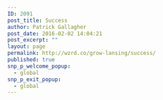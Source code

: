 ```yaml
---
ID: 2091
post_title: Success
author: Patrick Gallagher
post_date: 2016-02-02 14:04:21
post_excerpt: ""
layout: page
permalink: http://wzrd.co/grow-lansing/success/
published: true
snp_p_welcome_popup:
  - global
snp_p_exit_popup:
  - global
---
```

<script charset="ISO-8859-1" src="//fast.wistia.com/assets/external/E-v1.js" async></script><div class="wistia_responsive_padding" style="padding:56.25% 0 0 0;position:relative;"><div class="wistia_responsive_wrapper" style="height:100%;left:0;position:absolute;top:0;width:100%;"><div class="wistia_embed wistia_async_83ii2d4zwm videoFoam=true" style="height:100%;width:100%">&nbsp;</div></div></div>